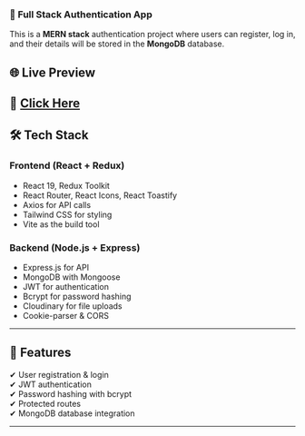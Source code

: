 ### 🚀 Full Stack Authentication App  

This is a **MERN stack** authentication project where users can register, log in, and their details will be stored in the **MongoDB** database.  

## 🌐 Live Preview  
🔗 [Click Here](https://nirvannana.netlify.app/) 
---

## 🛠️ Tech Stack  

### Frontend (React + Redux)  
- React 19, Redux Toolkit  
- React Router, React Icons, React Toastify  
- Axios for API calls  
- Tailwind CSS for styling  
- Vite as the build tool  

### Backend (Node.js + Express)  
- Express.js for API  
- MongoDB with Mongoose  
- JWT for authentication  
- Bcrypt for password hashing  
- Cloudinary for file uploads  
- Cookie-parser & CORS  

---



## 🎯 Features  
✔ User registration & login  
✔ JWT authentication  
✔ Password hashing with bcrypt  
✔ Protected routes  
✔ MongoDB database integration  

---


